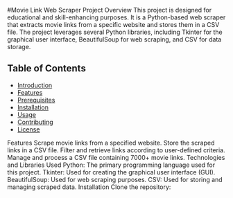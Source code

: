 #Movie Link Web Scraper
Project Overview
This project is designed for educational and skill-enhancing purposes. It is a Python-based web scraper that extracts movie links from a specific website and stores them in a CSV file. The project leverages several Python libraries, including Tkinter for the graphical user interface, BeautifulSoup for web scraping, and CSV for data storage.

## Table of Contents
- [Introduction](#introduction)
- [Features](#features)
- [Prerequisites](#prerequisites)
- [Installation](#installation)
- [Usage](#usage)
- [Contributing](#contributing)
- [License](#license)

Features
Scrape movie links from a specified website.
Store the scraped links in a CSV file.
Filter and retrieve links according to user-defined criteria.
Manage and process a CSV file containing 7000+ movie links.
Technologies and Libraries Used
Python: The primary programming language used for this project.
Tkinter: Used for creating the graphical user interface (GUI).
BeautifulSoup: Used for web scraping purposes.
CSV: Used for storing and managing scraped data.
Installation
Clone the repository:
